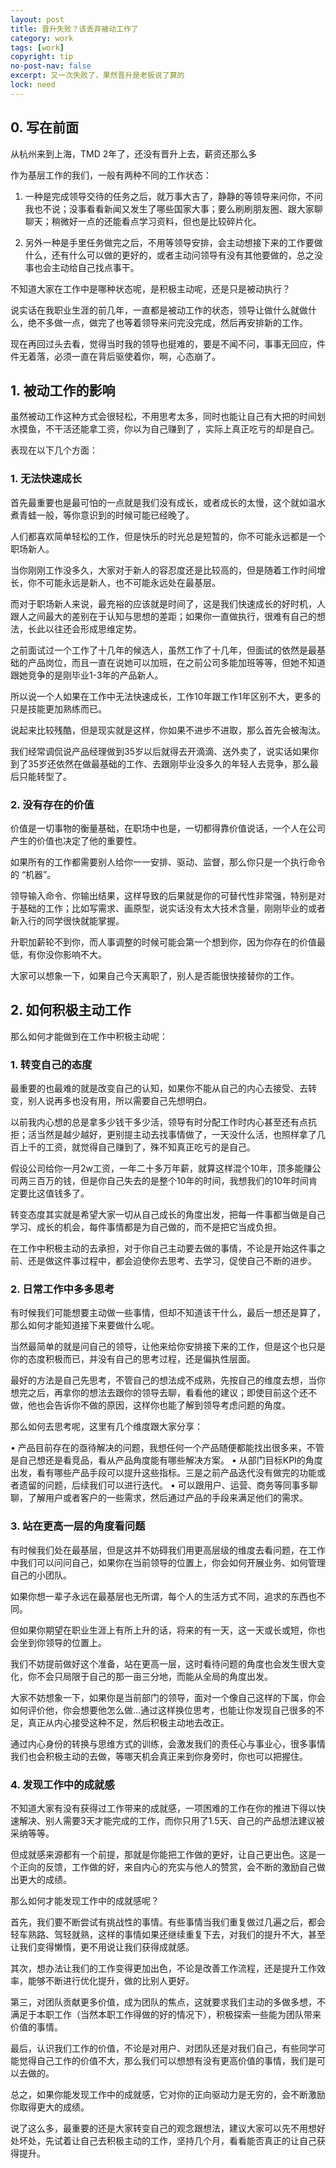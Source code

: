 ```yaml
---
layout: post
title: 晋升失败？该丢弃被动工作了
category: work
tags: [work]
copyright: tip
no-post-nav: false
excerpt: 又一次失败了，果然晋升是老板说了算的
lock: need
---
```


## 0. 写在前面

从杭州来到上海，TMD 2年了，还没有晋升上去，薪资还那么多

作为基层工作的我们，一般有两种不同的工作状态：

1. 一种是完成领导交待的任务之后，就万事大吉了，静静的等领导来问你，不问我也不说；没事看看新闻又发生了哪些国家大事；要么刷刷朋友圈、跟大家聊聊天；稍微好一点的还能看点学习资料，但也是比较碎片化。

2. 另外一种是手里任务做完之后，不用等领导安排，会主动想接下来的工作要做什么，还有什么可以做的更好的，或者主动问领导有没有其他要做的，总之没事也会主动给自己找点事干。

不知道大家在工作中是哪种状态呢，是积极主动呢，还是只是被动执行？

说实话在我职业生涯的前几年，一直都是被动工作的状态，领导让做什么就做什么，绝不多做一点，做完了也等着领导来问完没完成，然后再安排新的工作。

现在再回过头去看，觉得当时我的领导也挺难的，要是不闻不问，事事无回应，件件无着落，必须一直在背后驱使着你，啊，心态崩了。

## 1. 被动工作的影响

虽然被动工作这种方式会很轻松，不用思考太多，同时也能让自己有大把的时间划水摸鱼，不干活还能拿工资，你以为自己赚到了 ，实际上真正吃亏的却是自己。

表现在以下几个方面：

### 1. 无法快速成长

首先最重要也是最可怕的一点就是我们没有成长，或者成长的太慢，这个就如温水煮青蛙一般，等你意识到的时候可能已经晚了。

人们都喜欢简单轻松的工作，但是快乐的时光总是短暂的，你不可能永远都是一个职场新人。

当你刚刚工作没多久，大家对于新人的容忍度还是比较高的，但是随着工作时间增长，你不可能永远是新人，也不可能永远处在最基层。

而对于职场新人来说，最充裕的应该就是时间了，这是我们快速成长的好时机，人跟人之间最大的差别在于认知与思想的差距；如果你一直做执行，很难有自己的想法，长此以往还会形成思维定势。

之前面试过一个工作了十几年的候选人，虽然工作了十几年，但面试的依然是最基础的产品岗位，而且一直在说她可以加班，在之前公司多能加班等等，但她不知道跟她竞争的是刚毕业1-3年的产品新人。

所以说一个人如果在工作中无法快速成长，工作10年跟工作1年区别不大，更多的只是技能更加熟练而已。

说起来比较残酷，但是现实就是这样，你如果不进步不进取，那么首先会被淘汰。

我们经常调侃说产品经理做到35岁以后就得去开滴滴、送外卖了，说实话如果你到了35岁还依然在做最基础的工作、去跟刚毕业没多久的年轻人去竞争，那么最后只能转型了。

### 2. 没有存在的价值

价值是一切事物的衡量基础，在职场中也是，一切都得靠价值说话，一个人在公司产生的价值也决定了他的重要性。

如果所有的工作都需要别人给你一一安排、驱动、监督，那么你只是一个执行命令的 “机器”。

领导输入命令、你输出结果，这样导致的后果就是你的可替代性非常强，特别是对于基础的工作；比如写需求、画原型，说实话没有太大技术含量，刚刚毕业的或者新入行的同学很快就能掌握。

升职加薪轮不到你，而人事调整的时候可能会第一个想到你，因为你存在的价值最低，有你没你影响不大。

大家可以想象一下，如果自己今天离职了，别人是否能很快接替你的工作。

## 2. 如何积极主动工作

那么如何才能做到在工作中积极主动呢：

### 1. 转变自己的态度

最重要的也最难的就是改变自己的认知，如果你不能从自己的内心去接受、去转变，别人说再多也没有用，所以需要自己先想明白。

以前我内心想的总是拿多少钱干多少活，领导有时分配工作时内心甚至还有点抗拒；活当然是越少越好，更别提主动去找事情做了，一天没什么活，也照样拿了几百上千的工资，就觉得自己赚到了，殊不知真正吃亏的是自己。

假设公司给你一月2w工资，一年二十多万年薪，就算这样混个10年，顶多能赚公司两三百万的钱，但是你自己失去的是整个10年的时间，我想我们的10年时间肯定要比这值钱多了。

转变态度其实就是希望大家一切从自己成长的角度出发，把每一件事都当做是自己学习、成长的机会，每件事情都是为自己做的，而不是把它当成负担。

在工作中积极主动的去承担，对于你自己主动要去做的事情，不论是开始这件事之前、还是做这件事过程中，都会迫使你去思考、去学习，促使自己不断的进步。

### 2. 日常工作中多多思考

有时候我们可能想要主动做一些事情，但却不知道该干什么，最后一想还是算了，那么如何才能知道接下来要做什么呢。

当然最简单的就是问自己的领导，让他来给你安排接下来的工作，但是这个也只是你的态度积极而已，并没有自己的思考过程，还是偏执性层面。

最好的方法是自己先思考，不管自己的想法成不成熟，先按自己的维度去想，当你想完之后，再拿你的想法去跟你的领导去聊，看看他的建议；即使目前这个还不做，他也会告诉你不做的原因，这样你也能了解到领导考虑问题的角度。

那么如何去思考呢，这里有几个维度跟大家分享：

• 产品目前存在的亟待解决的问题，我想任何一个产品随便都能找出很多来，不管是自己想还是看竞品，看从产品角度能有哪些解决方案。
• 从部门目标KPI的角度出发，看有哪些产品手段可以提升这些指标。三是之前产品迭代没有做完的功能或者遗留的问题，后续我们可以进行迭代。
• 可以跟用户、运营、商务等同事多聊聊，了解用户或者客户的一些需求，然后通过产品的手段来满足他们的需求。

### 3. 站在更高一层的角度看问题

有时候我们处在最基层，但是这并不妨碍我们用更高层级的维度去看问题，在工作中我们可以问问自己，如果你在当前领导的位置上，你会如何开展业务、如何管理自己的小团队。

如果你想一辈子永远在最基层也无所谓，每个人的生活方式不同，追求的东西也不同。

但如果你期望在职业生涯上有所上升的话，将来的有一天，这一天或长或短，你也会坐到你领导的位置上。

我们不妨提前做好这个准备，站在更高一层，这时看待问题的角度也会发生很大变化，你不会只局限于自己的那一亩三分地，而能从全局的角度出发。

大家不妨想象一下，如果你是当前部门的领导，面对一个像自己这样的下属，你会如何评价他，你会想要他怎么做…通过这样换位思考，也能让你发现自己很多的不足，真正从内心接受这种不足，然后积极主动地去改正。

通过内心身份的转换与思维方式的训练，会激发我们的责任心与事业心，很多事情我们也会积极主动的去做，等哪天机会真正来到你身旁时，你也可以把握住。

### 4. 发现工作中的成就感

不知道大家有没有获得过工作带来的成就感，一项困难的工作在你的推进下得以快速解决、别人需要3天才能完成的工作，而你只用了1.5天、自己的产品想法建议被采纳等等。

但成就感来源都有一个前提，那就是你能把工作做的更好，让自己更出色。这是一个正向的反馈，工作做的好，来自内心的充实与他人的赞赏，会不断的激励自己做出更大的成绩。

那么如何才能发现工作中的成就感呢？

首先，我们要不断尝试有挑战性的事情。有些事情当我们重复做过几遍之后，都会轻车熟路、驾轻就熟，这样的事情如果还继续重复下去，对我们的提升不大，甚至让我们变得懒惰，更不用说让我们获得成就感。

其次，想办法让我们的工作变得更加出色，不论是改善工作流程，还是提升工作效率，能够不断进行优化提升，做的比别人更好。

第三，对团队贡献更多价值，成为团队的焦点，这就要求我们主动的多做多想，不满足于本职工作（当然本职工作得做的好的情况下），积极探索一些能为团队带来价值的事情。

最后，认识我们工作的价值，不论是对用户、对团队还是对我们自己，有些同学可能觉得自己工作的价值不大，那么我们可以想想有没有更高价值的事情，我们是可以去做的。

总之，如果你能发现工作中的成就感，它对你的正向驱动力是无穷的，会不断激励你取得更大的成绩。

说了这么多，最重要的还是大家转变自己的观念跟想法，建议大家可以先不用想好处坏处，先试着让自己去积极主动的工作，坚持几个月，看看能否真正的让自己获得提升。
